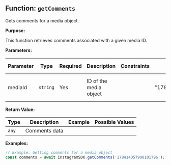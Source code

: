 ## Function: `getComments`

Gets comments for a media object.

**Purpose:**

This function retrieves comments associated with a given media ID.

**Parameters:**

| Parameter | Type | Required | Description | Constraints | Example | Possible Values |
|-----------|------|----------|-------------|-------------|---------|----------------|
| mediaId | `string` | Yes | ID of the media object |  | "178414057900101796" | Any valid media ID string |

**Return Value:**

| Type | Description | Example | Possible Values |
|------|-------------|---------|----------------|
| `any` | Comments data |  |  |

**Examples:**

```typescript
// Example: Getting comments for a media object
const comments = await instagramSDK.getComments('178414057900101796');
```